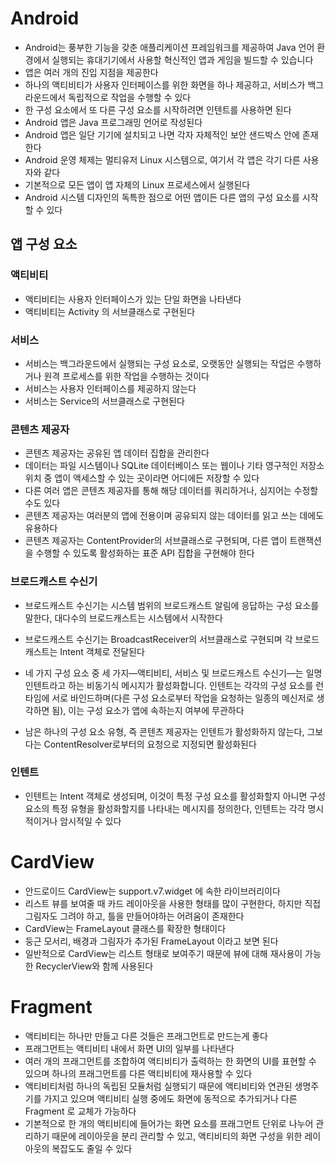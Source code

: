 # Android
* Android는 풍부한 기능을 갖춘 애플리케이션 프레임워크를 제공하여 Java 언어 환경에서 실행되는 휴대기기에서 사용할 혁신적인 앱과 게임을 빌드할 수 있습니다
* 앱은 여러 개의 진입 지점을 제공한다
* 하나의 액티비티가 사용자 인터페이스를 위한 화면을 하나 제공하고, 서비스가 백그라운드에서 독립적으로 작업을 수행할 수 있다
* 한 구성 요소에서 또 다른 구성 요소를 시작하려면 인텐트를 사용하면 된다
* Android 앱은 Java 프로그래밍 언어로 작성된다
* Android 앱은 일단 기기에 설치되고 나면 각자 자체적인 보안 샌드박스 안에 존재한다
* Android 운영 체제는 멀티유저 Linux 시스템으로, 여기서 각 앱은 각기 다른 사용자와 같다
* 기본적으로 모든 앱이 앱 자체의 Linux 프로세스에서 실행된다
* Android 시스템 디자인의 독특한 점으로 어떤 앱이든 다른 앱의 구성 요소를 시작할 수 있다

## 앱 구성 요소
### 액티비티
* 액티비티는 사용자 인터페이스가 있는 단일 화면을 나타낸다
* 액티비티는 Activity 의 서브클래스로 구현된다

### 서비스
* 서비스는 백그라운드에서 실행되는 구성 요소로, 오랫동안 실행되는 작업은 수행하거나 원격 프로세스를 위한 작업을 수행하는 것이다
* 서비스는 사용자 인터페이스를 제공하지 않는다
* 서비스는 Service의 서브클래스로 구현된다

### 콘텐츠 제공자
* 콘텐츠 제공자는 공유된 앱 데이터 집합을 관리한다
* 데이터는 파일 시스템이나 SQLite 데이터베이스 또는 웹이나 기타 영구적인 저장소 위치 중 앱이 액세스할 수 있는 곳이라면 어디에든 저장할 수 있다
* 다른 여러 앱은 콘텐츠 제공자를 통해 해당 데이터를 쿼리하거나, 심지어는 수정할 수도 있다
* 콘텐츠 제공자는 여러분의 앱에 전용이며 공유되지 않는 데이터를 읽고 쓰는 데에도 유용하다
* 콘텐츠 제공자는 ContentProvider의 서브클래스로 구현되며, 다른 앱이 트랜잭션을 수행할 수 있도록 활성화하는 표준 API 집합을 구현해야 한다

### 브로드캐스트 수신기
* 브로드캐스트 수신기는 시스템 범위의 브로드캐스트 알림에 응답하는 구성 요소를 말한다, 대다수의 브로드캐스트는 시스템에서 시작한다
* 브로드캐스트 수신기는 BroadcastReceiver의 서브클래스로 구현되며 각 브로드캐스트는 Intent 객체로 전달된다

* 네 가지 구성 요소 중 세 가지—액티비티, 서비스 및 브로드캐스트 수신기—는 일명인텐트라고 하는 비동기식 메시지가 활성화합니다. 인텐트는 각각의 구성 요소를 런타임에 서로 바인드하며(다른 구성 요소로부터 작업을 요청하는 일종의 메신저로 생각하면 됨), 이는 구성 요소가 앱에 속하는지 여부에 무관하다
* 남은 하나의 구성 요소 유형, 즉 콘텐츠 제공자는 인텐트가 활성화하지 않는다, 그보다는 ContentResolver로부터의 요청으로 지정되면 활성화된다

### 인텐트
* 인텐트는 Intent 객체로 생성되며, 이것이 특정 구성 요소를 활성화할지 아니면 구성 요소의 특정 유형을 활성화할지를 나타내는 메시지를 정의한다, 인텐트는 각각 명시적이거나 암시적일 수 있다

# CardView
* 안드로이드 CardView는 support.v7.widget 에 속한 라이브러리이다
* 리스트 뷰를 보여줄 때 카드 레이아웃을 사용한 형태를 많이 구현한다, 하지만 직접 그림자도 그려야 하고, 틀을 만들어야하는 어려움이 존재한다
* CardView는 FrameLayout 클래스를 확장한 형태이다
* 둥근 모서리, 배경과 그림자가 추가된 FrameLayout 이라고 보면 된다
* 일반적으로 CardView는 리스트 형태로 보여주기 때문에 뷰에 대해 재사용이 가능한 RecyclerView와 함께 사용된다

# Fragment
* 액티비티는 하나만 만들고 다른 것들은 프래그먼트로 만드는게 좋다
* 프래그먼트는 액티비티 내에서 화면 UI의 일부를 나타낸다
* 여러 개의 프래그먼트를 조합하여 액티비티가 출력하는 한 화면의 UI를 표현할 수 있으며 하나의 프래그먼트를 다른 액티비티에 재사용할 수 있다
* 액티비티처럼 하나의 독립된 모듈처럼 실행되기 때문에 액티비티와 연관된 생명주기를 가지고 있으며 액티비티 실행 중에도 화면에 동적으로 추가되거나 다른 Fragment 로 교체가 가능하다
* 기본적으로 한 개의 액티비티에 들어가는 화면 요소를 프래그먼트 단위로 나누어 관리하기 때문에 레이아웃을 분리 관리할 수 있고, 액티비티의 화면 구성을 위한 레이아웃의 복잡도도 줄일 수 있다


